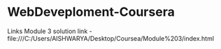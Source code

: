 # WebDeveploment-Coursera


Links 
Module 3 solution link -     file:///C:/Users/AISHWARYA/Desktop/Coursea/Module%203/index.html


